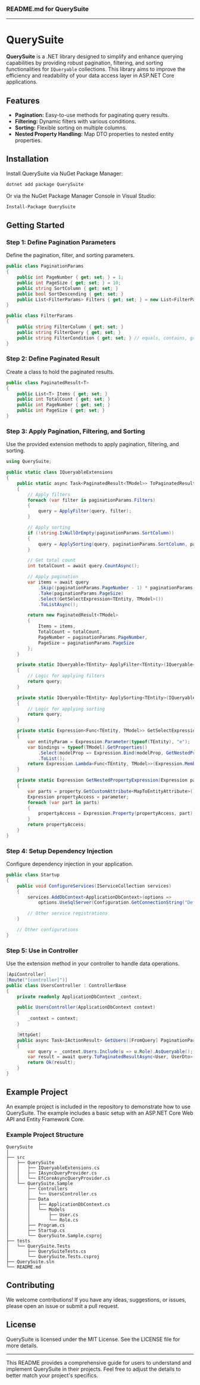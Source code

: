 ### README.md for QuerySuite

---

# QuerySuite

**QuerySuite** is a .NET library designed to simplify and enhance querying capabilities by providing robust pagination, filtering, and sorting functionalities for `IQueryable` collections. This library aims to improve the efficiency and readability of your data access layer in ASP.NET Core applications.

## Features

- **Pagination:** Easy-to-use methods for paginating query results.
- **Filtering:** Dynamic filters with various conditions.
- **Sorting:** Flexible sorting on multiple columns.
- **Nested Property Handling:** Map DTO properties to nested entity properties.

## Installation

Install QuerySuite via NuGet Package Manager:

```sh
dotnet add package QuerySuite
```

Or via the NuGet Package Manager Console in Visual Studio:

```sh
Install-Package QuerySuite
```

## Getting Started

### Step 1: Define Pagination Parameters

Define the pagination, filter, and sorting parameters.

```csharp
public class PaginationParams
{
    public int PageNumber { get; set; } = 1;
    public int PageSize { get; set; } = 10;
    public string SortColumn { get; set; }
    public bool SortDescending { get; set; }
    public List<FilterParams> Filters { get; set; } = new List<FilterParams>();
}

public class FilterParams
{
    public string FilterColumn { get; set; }
    public string FilterQuery { get; set; }
    public string FilterCondition { get; set; } // equals, contains, greater, lower, etc.
}
```

### Step 2: Define Paginated Result

Create a class to hold the paginated results.

```csharp
public class PaginatedResult<T>
{
    public List<T> Items { get; set; }
    public int TotalCount { get; set; }
    public int PageNumber { get; set; }
    public int PageSize { get; set; }
}
```

### Step 3: Apply Pagination, Filtering, and Sorting

Use the provided extension methods to apply pagination, filtering, and sorting.

```csharp
using QuerySuite;

public static class IQueryableExtensions
{
    public static async Task<PaginatedResult<TModel>> ToPaginatedResultAsync<TEntity, TModel>(this IQueryable<TEntity> query, PaginationParams paginationParams)
    {
        // Apply filters
        foreach (var filter in paginationParams.Filters)
        {
            query = ApplyFilter(query, filter);
        }

        // Apply sorting
        if (!string.IsNullOrEmpty(paginationParams.SortColumn))
        {
            query = ApplySorting(query, paginationParams.SortColumn, paginationParams.SortDescending);
        }

        // Get total count
        int totalCount = await query.CountAsync();

        // Apply pagination
        var items = await query
            .Skip((paginationParams.PageNumber - 1) * paginationParams.PageSize)
            .Take(paginationParams.PageSize)
            .Select(GetSelectExpression<TEntity, TModel>())
            .ToListAsync();

        return new PaginatedResult<TModel>
        {
            Items = items,
            TotalCount = totalCount,
            PageNumber = paginationParams.PageNumber,
            PageSize = paginationParams.PageSize
        };
    }

    private static IQueryable<TEntity> ApplyFilter<TEntity>(IQueryable<TEntity> query, FilterParams filter)
    {
        // Logic for applying filters
        return query;
    }

    private static IQueryable<TEntity> ApplySorting<TEntity>(IQueryable<TEntity> query, string sortColumn, bool sortDescending)
    {
        // Logic for applying sorting
        return query;
    }

    private static Expression<Func<TEntity, TModel>> GetSelectExpression<TEntity, TModel>()
    {
        var entityParam = Expression.Parameter(typeof(TEntity), "e");
        var bindings = typeof(TModel).GetProperties()
            .Select(modelProp => Expression.Bind(modelProp, GetNestedPropertyExpression(entityParam, modelProp)))
            .ToList();
        return Expression.Lambda<Func<TEntity, TModel>>(Expression.MemberInit(Expression.New(typeof(TModel)), bindings), entityParam);
    }

    private static Expression GetNestedPropertyExpression(Expression parameter, PropertyInfo property)
    {
        var parts = property.GetCustomAttribute<MapToEntityAttribute>()?.EntityPropertyName.Split('.') ?? new[] { property.Name };
        Expression propertyAccess = parameter;
        foreach (var part in parts)
        {
            propertyAccess = Expression.Property(propertyAccess, part);
        }
        return propertyAccess;
    }
}
```

### Step 4: Setup Dependency Injection

Configure dependency injection in your application.

```csharp
public class Startup
{
    public void ConfigureServices(IServiceCollection services)
    {
        services.AddDbContext<ApplicationDbContext>(options =>
            options.UseSqlServer(Configuration.GetConnectionString("DefaultConnection")));

        // Other service registrations
    }

    // Other configurations
}
```

### Step 5: Use in Controller

Use the extension method in your controller to handle data operations.

```csharp
[ApiController]
[Route("[controller]")]
public class UsersController : ControllerBase
{
    private readonly ApplicationDbContext _context;

    public UsersController(ApplicationDbContext context)
    {
        _context = context;
    }

    [HttpGet]
    public async Task<IActionResult> GetUsers([FromQuery] PaginationParams paginationParams)
    {
        var query = _context.Users.Include(u => u.Role).AsQueryable();
        var result = await query.ToPaginatedResultAsync<User, UserDto>(paginationParams);
        return Ok(result);
    }
}
```

## Example Project

An example project is included in the repository to demonstrate how to use QuerySuite. The example includes a basic setup with an ASP.NET Core Web API and Entity Framework Core.

### Example Project Structure

```
QuerySuite
│
├── src
│   ├── QuerySuite
│   │   ├── IQueryableExtensions.cs
│   │   ├── IAsyncQueryProvider.cs
│   │   └── EfCoreAsyncQueryProvider.cs
│   └── QuerySuite.Sample
│       ├── Controllers
│       │   └── UsersController.cs
│       ├── Data
│       │   ├── ApplicationDbContext.cs
│       │   └── Models
│       │       ├── User.cs
│       │       └── Role.cs
│       ├── Program.cs
│       ├── Startup.cs
│       └── QuerySuite.Sample.csproj
├── tests
│   └── QuerySuite.Tests
│       ├── QuerySuiteTests.cs
│       └── QuerySuite.Tests.csproj
├── QuerySuite.sln
└── README.md
```

## Contributing

We welcome contributions! If you have any ideas, suggestions, or issues, please open an issue or submit a pull request.

## License

QuerySuite is licensed under the MIT License. See the LICENSE file for more details.

---

This README provides a comprehensive guide for users to understand and implement QuerySuite in their projects. Feel free to adjust the details to better match your project's specifics.